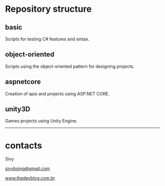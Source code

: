 # Repository structure

## basic
Scripts for testing C# features and sintax.

## object-oriented
Scripts using the object-oriented pattern for designing projects.

## aspnetcore
Creation of apis and projects using ASP.NET CORE.

## unity3D
Games projects using Unity Engine.

---

# contacts
Sivy

sivyboing@gmail.com

www.thedevblog.com.br
